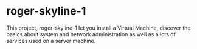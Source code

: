 # roger-skyline-1
This project, roger-skyline-1 let you install a Virtual Machine, discover the basics about system and network administration as well as a lots of services used on a server machine.


